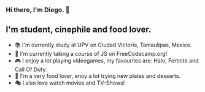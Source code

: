 ### Hi there, I'm Diego. 👋

## I'm student, cinephile and food lover.
- 📚 I'm currently study at UPV on Ciudad Victoria, Tamaulipas, Mexico.
- 🌱 I'm currently taking a course of JS on FreeCodecamp.org!
- 🎮 I enjoy a lot playing videogames, my favourites are: Halo, Fortnite and Call Of Duty.
- 🍟 I'm a very food lover, enoy a lot trying new plates and desserts.
- 🎭 I also love watch movies and TV-Shows!

